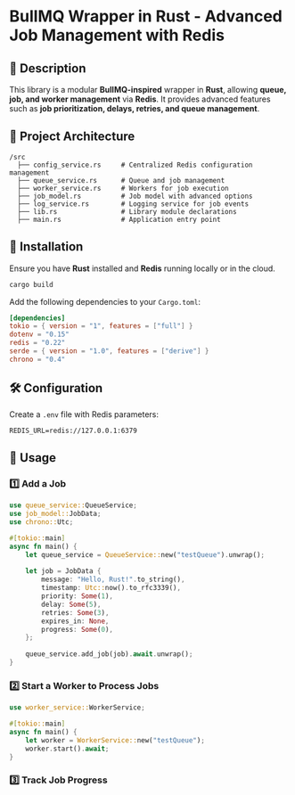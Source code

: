 # BullMQ Wrapper in Rust - Advanced Job Management with Redis

## 📌 Description
This library is a modular **BullMQ-inspired** wrapper in **Rust**, allowing **queue, job, and worker management** via **Redis**. It provides advanced features such as **job prioritization, delays, retries, and queue management**.

## 📂 Project Architecture
```
/src
  ├── config_service.rs     # Centralized Redis configuration management
  ├── queue_service.rs      # Queue and job management
  ├── worker_service.rs     # Workers for job execution
  ├── job_model.rs          # Job model with advanced options
  ├── log_service.rs        # Logging service for job events
  ├── lib.rs                # Library module declarations
  ├── main.rs               # Application entry point
```

## 🚀 Installation
Ensure you have **Rust** installed and **Redis** running locally or in the cloud.

```sh
cargo build
```

Add the following dependencies to your `Cargo.toml`:
```toml
[dependencies]
tokio = { version = "1", features = ["full"] }
dotenv = "0.15"
redis = "0.22"
serde = { version = "1.0", features = ["derive"] }
chrono = "0.4"
```

## 🛠️ Configuration
Create a `.env` file with Redis parameters:
```env
REDIS_URL=redis://127.0.0.1:6379
```

## 📖 Usage

### 1️⃣ Add a Job
```rust
use queue_service::QueueService;
use job_model::JobData;
use chrono::Utc;

#[tokio::main]
async fn main() {
    let queue_service = QueueService::new("testQueue").unwrap();
    
    let job = JobData {
        message: "Hello, Rust!".to_string(),
        timestamp: Utc::now().to_rfc3339(),
        priority: Some(1),
        delay: Some(5),
        retries: Some(3),
        expires_in: None,
        progress: Some(0),
    };
    
    queue_service.add_job(job).await.unwrap();
}
```

### 2️⃣ Start a Worker to Process Jobs
```rust
use worker_service::WorkerService;

#[tokio::main]
async fn main() {
    let worker = WorkerService::new("testQueue");
    worker.start().await;
}
```

### 3️⃣ Track Job Progress
```

